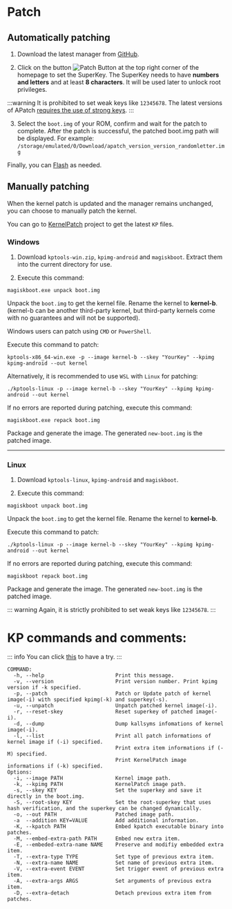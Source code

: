 # Patch

## Automatically patching

1. Download the latest manager from [GitHub](https://github.com/bmax121/APatch/releases).

2. Click on the button ![Patch Button](/PButton.png) at the top right corner of the homepage to set the SuperKey. The SuperKey needs to have **numbers and letters** and at least **8 characters**. It will be used later to unlock root privileges.

:::warning 
It is prohibited to set weak keys like `12345678`. The latest versions of APatch [requires the use of strong keys](/en/warn).
:::

3. Select the `boot.img` of your ROM, confirm and wait for the patch to complete. After the patch is successful, the patched boot.img path will be displayed. For example: `/storage/emulated/0/Download/apatch_version_version_randomletter.img`

Finally, you can [Flash](/en/flash) as needed.

## Manually patching

When the kernel patch is updated and the manager remains unchanged, you can choose to manually patch the kernel.

You can go to [KernelPatch](https://github.com/bmax121/KernelPatch/releases) project to get the latest `KP` files.

### Windows

1. Download `kptools-win.zip`, `kpimg-android` and `magiskboot`. Extract them into the current directory for use.

2. Execute this command:

```
magiskboot.exe unpack boot.img
```

Unpack the `boot.img` to get the kernel file. Rename the kernel to **kernel-b**. (kernel-b can be another third-party kernel, but third-party kernels come with no guarantees and will not be supported).

Windows users can patch using `CMD` or `PowerShell`.

Execute this command to patch:

```
kptools-x86_64-win.exe -p --image kernel-b --skey "YourKey" --kpimg kpimg-android --out kernel
```

Alternatively, it is recommended to use `WSL` with `Linux` for patching:

```
./kptools-linux -p --image kernel-b --skey "YourKey" --kpimg kpimg-android --out kernel
```

If no errors are reported during patching, execute this command:

```
magiskboot.exe repack boot.img
```

Package and generate the image. The generated `new-boot.img` is the patched image.

---

### Linux

1. Download `kptools-linux`, `kpimg-android` and `magiskboot`.

2. Execute this command:

```
magiskboot unpack boot.img
```

Unpack the `boot.img` to get the kernel file. Rename the kernel to **kernel-b**.

Execute this command to patch:

```
./kptools-linux -p --image kernel-b --skey "YourKey" --kpimg kpimg-android --out kernel
```

If no errors are reported during patching, execute this command:

```
magiskboot repack boot.img
```

Package and generate the image. The generated `new-boot.img` is the patched image.

::: warning 
Again, it is strictly prohibited to set weak keys like `12345678`.
:::

# KP commands and comments:

::: info
You can click [this](https://exame.apatch.top/) to have a try.
:::

```
COMMAND:
  -h, --help                       Print this message.
  -v, --version                    Print version number. Print kpimg version if -k specified.
  -p, --patch                      Patch or Update patch of kernel image(-i) with specified kpimg(-k) and superkey(-s).
  -u, --unpatch                    Unpatch patched kernel image(-i).
  -r, --reset-skey                 Reset superkey of patched image(-i).
  -d, --dump                       Dump kallsyms infomations of kernel image(-i).
  -l, --list                       Print all patch informations of kernel image if (-i) specified.
                                   Print extra item informations if (-M) specified.
                                   Print KernelPatch image informations if (-k) specified.
Options:
  -i, --image PATH                 Kernel image path.
  -k, --kpimg PATH                 KernelPatch image path.
  -s, --skey KEY                   Set the superkey and save it directly in the boot.img.
  -S, --root-skey KEY              Set the root-superkey that uses hash verification, and the superkey can be changed dynamically.
  -o, --out PATH                   Patched image path.
  -a  --addition KEY=VALUE         Add additional information.
  -K, --kpatch PATH                Embed kpatch executable binary into patches.
  -M, --embed-extra-path PATH      Embed new extra item.
  -E, --embeded-extra-name NAME    Preserve and modifiy embedded extra item.
  -T, --extra-type TYPE            Set type of previous extra item.
  -N, --extra-name NAME            Set name of previous extra item.
  -V, --extra-event EVENT          Set trigger event of previous extra item.
  -A, --extra-args ARGS            Set arguments of previous extra item.
  -D, --extra-detach               Detach previous extra item from patches.
```
